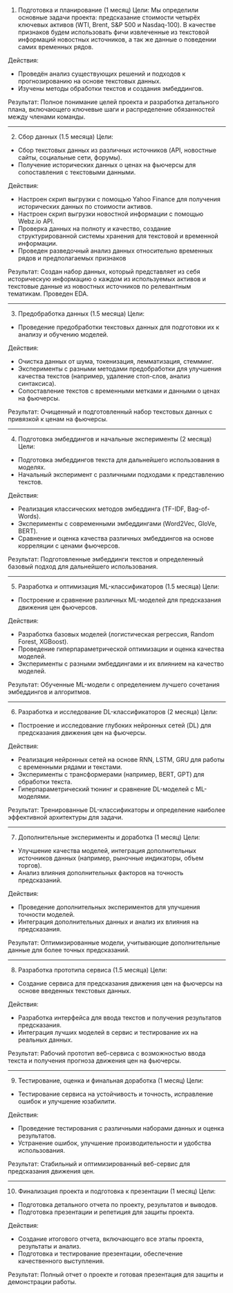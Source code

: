 1. Подготовка и планирование (1 месяц)
Цели:
	Мы определили основные задачи проекта: предсказание стоимости четырёх ключевых активов (WTI, Brent, S&P 500 и Nasdaq-100).
	В качестве признаков будем использовать фичи извлеченные из текстовой информаций новостных источников, а так же данные о поведении самих временных рядов.


Действия:
- Проведён анализ существующих решений и подходов к прогнозированию на основе текстовых данных.
- Изучены методы обработки текстов и создания эмбеддингов.

Результат: Полное понимание целей проекта и разработка детального плана, включающего ключевые шаги и распределение обязанностей между членами команды.

---

2. Сбор данных (1.5 месяца)
Цели:
- Сбор текстовых данных из различных источников (API, новостные сайты, социальные сети, форумы).
- Получение исторических данных о ценах на фьючерсы для сопоставления с текстовыми данными.

Действия:
- Настроен скрип выгрузки с помощью Yahoo Finance для получения исторических данных по стоимости активов.
- Настроен скрип выгрузки новостной информации с помощью Webz.io API.
- Проверка данных на полноту и качество, создание структурированной системы хранения для текстовой и временной информации.
- Проведен разведочный анализ данных относительно временных рядов и предполагаемых признаков


Результат: Создан набор данных, который представляет из себя историческую информацию о каждом из используемых активов и текстовые данные из новостных источников по релевантным тематикам. Проведен EDA.

---

3. Предобработка данных (1.5 месяца)
Цели:
- Проведение предобработки текстовых данных для подготовки их к анализу и обучению моделей.

Действия:
- Очистка данных от шума, токенизация, лемматизация, стемминг.
- Эксперименты с разными методами предобработки для улучшения качества текстов (например, удаление стоп-слов, анализ синтаксиса).
- Сопоставление текстов с временными метками и данными о ценах на фьючерсы.

Результат: Очищенный и подготовленный набор текстовых данных с привязкой к ценам на фьючерсы.

---

4. Подготовка эмбеддингов и начальные эксперименты (2 месяца)
Цели:
- Подготовка эмбеддингов текста для дальнейшего использования в моделях.
- Начальный эксперимент с различными подходами к представлению текстов.

Действия:
- Реализация классических методов эмбеддинга (TF-IDF, Bag-of-Words).
- Эксперименты с современными эмбеддингами (Word2Vec, GloVe, BERT).
- Сравнение и оценка качества различных эмбеддингов на основе корреляции с ценами фьючерсов.

Результат: Подготовленные эмбеддинги текстов и определенный базовый подход для дальнейшего использования.

---

5. Разработка и оптимизация ML-классификаторов (1.5 месяца)
Цели:
- Построение и сравнение различных ML-моделей для предсказания движения цен фьючерсов.

Действия:
- Разработка базовых моделей (логистическая регрессия, Random Forest, XGBoost).
- Проведение гиперпараметрической оптимизации и оценка качества моделей.
- Эксперименты с разными эмбеддингами и их влиянием на качество моделей.

Результат: Обученные ML-модели с определением лучшего сочетания эмбеддингов и алгоритмов.

---

6. Разработка и исследование DL-классификаторов (2 месяца)
Цели:
- Построение и исследование глубоких нейронных сетей (DL) для предсказания движения цен на фьючерсы.

Действия:
- Реализация нейронных сетей на основе RNN, LSTM, GRU для работы с временными рядами и текстами.
- Эксперименты с трансформерами (например, BERT, GPT) для обработки текста.
- Гиперпараметрический тюнинг и сравнение DL-моделей с ML-моделями.

Результат: Тренированные DL-классификаторы и определение наиболее эффективной архитектуры для задачи.

---

7. Дополнительные эксперименты и доработка (1 месяц)
Цели:
- Улучшение качества моделей, интеграция дополнительных источников данных (например, рыночные индикаторы, объем торгов).
- Анализ влияния дополнительных факторов на точность предсказаний.

Действия:
- Проведение дополнительных экспериментов для улучшения точности моделей.
- Интеграция дополнительных данных и анализ их влияния на предсказания.

Результат: Оптимизированные модели, учитывающие дополнительные данные для более точных предсказаний.

---

8. Разработка прототипа сервиса (1.5 месяца)
Цели:
- Создание сервиса для предсказания движения цен на фьючерсы на основе введенных текстовых данных.

Действия:
- Разработка интерфейса для ввода текстов и получения результатов предсказания.
- Интеграция лучших моделей в сервис и тестирование их на реальных данных.

Результат: Рабочий прототип веб-сервиса с возможностью ввода текста и получения прогноза движения цен на фьючерсы.

---

9. Тестирование, оценка и финальная доработка (1 месяц)
Цели:
- Тестирование сервиса на устойчивость и точность, исправление ошибок и улучшение юзабилити.

Действия:
- Проведение тестирования с различными наборами данных и оценка результатов.
- Устранение ошибок, улучшение производительности и удобства использования.

Результат: Стабильный и оптимизированный веб-сервис для предсказания движения цен.

---

10. Финализация проекта и подготовка к презентации (1 месяц)
Цели:
- Подготовка детального отчета по проекту, результатов и выводов.
- Подготовка презентации и репетиция для защиты проекта.

Действия:
- Создание итогового отчета, включающего все этапы проекта, результаты и анализ.
- Подготовка и тестирование презентации, обеспечение качественного выступления.

Результат: Полный отчет о проекте и готовая презентация для защиты и демонстрации работы.
